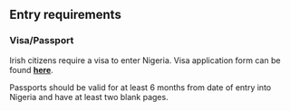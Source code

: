 ## Entry requirements

### **Visa/Passport**

Irish citizens require a visa to enter Nigeria. Visa application form can be found [**here**](https://portal.immigration.gov.ng/visa/freshvisa).

Passports should be valid for at least 6 months from date of entry into Nigeria and have at least two blank pages.